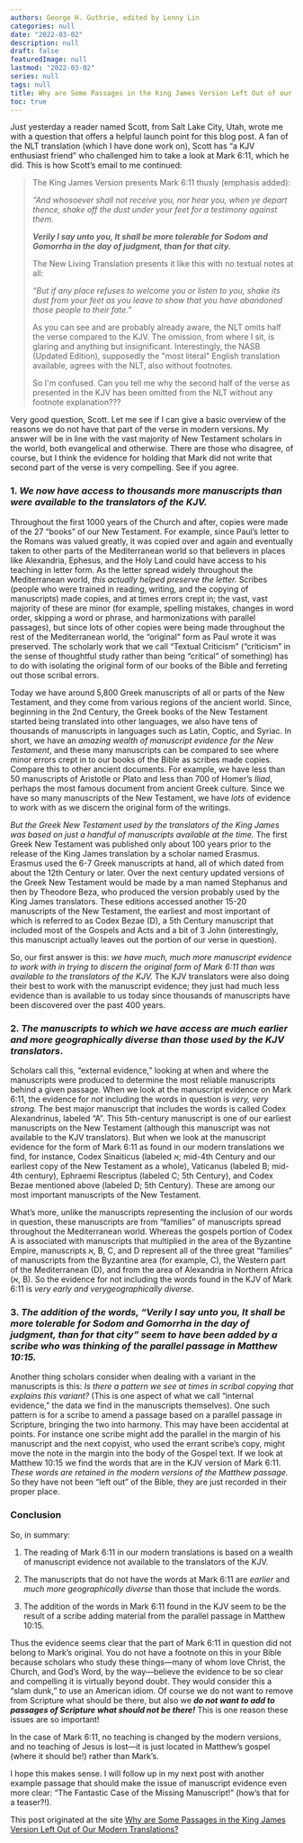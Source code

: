 ```yaml
---
authors: George H. Guthrie, edited by Lenny Lin
categories: null
date: "2022-03-02"
description: null
draft: false
featuredImage: null
lastmod: "2022-03-02"
series: null
tags: null
title: Why are Some Passages in the King James Version Left Out of our Modern Translations?
toc: true
---
```


<!--more-->


Just yesterday a reader named Scott, from Salt Lake City, Utah, wrote me with a question that offers a helpful launch point for this blog post. A fan of the NLT translation (which I have done work on), Scott has “a KJV enthusiast friend” who challenged him to take a look at Mark 6:11, which he did. This is how Scott’s email to me continued:

> The King James Version presents Mark 6:11 thusly (emphasis added):
> 
> 
> *“And whosoever shall not receive you, nor hear you, when ye depart thence, shake off the dust under your feet for a testimony against them.*
> 
> ***Verily I say unto you, It shall be more tolerable for Sodom and Gomorrha in the day of judgment, than for that city.***
> 
>
> The New Living Translation presents it like this with no textual notes at all:
> 
> 
> *“But if any place refuses to welcome you or listen to you, shake its dust from your feet as you leave to show that you have abandoned those people to their fate.”*
> 
>
> As you can see and are probably already aware, the NLT omits half the verse compared to the KJV. The omission, from where I sit, is glaring and anything but insignificant. Interestingly, the NASB (Updated Edition), supposedly the "most literal" English translation available, agrees with the NLT, also without footnotes.
> 
>
> So I'm confused. Can you tell me why the second half of the verse as presented in the KJV has been omitted from the NLT without any footnote explanation???
> 

Very good question, Scott. Let me see if I can give a basic overview of the reasons we do not have that part of the verse in modern versions. My answer will be in line with the vast majority of New Testament scholars in the world, both evangelical and otherwise. There are those who disagree, of course, but I think the evidence for holding that Mark did not write that second part of the verse is very compelling. See if you agree.

### 1. ***We now have access to thousands more manuscripts than were available to the translators of the KJV.***

Throughout the first 1000 years of the Church and after, copies were made of the 27 “books” of our New Testament. For example, since Paul’s letter to the Romans was valued greatly, it was copied over and again and eventually taken to other parts of the Mediterranean world so that believers in places like Alexandria, Ephesus, and the Holy Land could have access to his teaching in letter form. As the letter spread widely throughout the Mediterranean world, *this actually helped preserve the letter.* Scribes (people who were trained in reading, writing, and the copying of manuscripts) made copies, and at times errors crept in; the vast, vast majority of these are minor (for example, spelling mistakes, changes in word order, skipping a word or phrase, and harmonizations with parallel passages), but since lots of other copies were being made throughout the rest of the Mediterranean world, the “original” form as Paul wrote it was preserved. The scholarly work that we call “Textual Criticism” (“criticism” in the sense of thoughtful study rather than being “critical” of something) has to do with isolating the original form of our books of the Bible and ferreting out those scribal errors.

Today we have around 5,800 Greek manuscripts of all or parts of the New Testament, and they come from various regions of the ancient world. Since, beginning in the 2nd Century, the Greek books of the New Testament started being translated into other languages, we also have tens of thousands of manuscripts in languages such as Latin, Coptic, and Syriac. In short, we have an *amazing wealth of manuscript evidence for the New Testament*, and these many manuscripts can be compared to see where minor errors crept in to our books of the Bible as scribes made copies. Compare this to other ancient documents. For example, we have less than 50 manuscripts of Aristotle or Plato and less than 700 of Homer’s *Iliad*, perhaps the most famous document from ancient Greek culture. Since we have so many manuscripts of the New Testament, we have *lots* of evidence to work with as we discern the original form of the writings.

*But the Greek New Testament used by the translators of the King James was based on just a handful of manuscripts available at the time.* The first Greek New Testament was published only about 100 years prior to the release of the King James translation by a scholar named Erasmus. Erasmus used the 6-7 Greek manuscripts at hand, all of which dated from about the 12th Century or later. Over the next century updated versions of the Greek New Testament would be made by a man named Stephanus and then by Theodore Beza, who produced the version probably used by the King James translators. These editions accessed another 15-20 manuscripts of the New Testament, the earliest and most important of which is referred to as Codex Bezae (D), a 5th Century manuscript that included most of the Gospels and Acts and a bit of 3 John (interestingly, this manuscript actually leaves out the portion of our verse in question).

So, our first answer is this: *we have much, much more manuscript evidence to work with in trying to discern the original form of Mark 6:11 than was available to the translators of the KJV.* The KJV translators were also doing their best to work with the manuscript evidence; they just had much less evidence than is available to us today since thousands of manuscripts have been discovered over the past 400 years.

### 2. ***The manuscripts to which we have access are much earlier and more geographically diverse than those used by the KJV translators***.

Scholars call this, “external evidence,” looking at when and where the manuscripts were produced to determine the most reliable manuscripts behind a given passage. When we look at the manuscript evidence on Mark 6:11, the evidence for *not* including the words in question is *very, very strong.* The best major manuscript that includes the words is called Codex Alexandrinus, labeled “A”. This 5th-century manuscript is one of our earliest manuscripts on the New Testament (although this manuscript was not available to the KJV translators). But when we look at the manuscript evidence for the form of Mark 6:11 as found in our modern translations we find, for instance, Codex Sinaiticus (labeled א; mid-4th Century and our earliest copy of the New Testament as a whole), Vaticanus (labeled B; mid-4th century), Ephraemi Rescriptus (labeled C; 5th Century), and Codex Bezae mentioned above (labeled D; 5th Century). These are among our most important manuscripts of the New Testament.

What’s more, unlike the manuscripts representing the inclusion of our words in question, these manuscripts are from “families” of manuscripts spread throughout the Mediterranean world. Whereas the gospels portion of Codex A is associated with manuscripts that multiplied in the area of the Byzantine Empire, manuscripts א, B, C, and D represent all of the three great “families” of manuscripts from the Byzantine area (for example, C), the Western part of the Mediterranean (D), and from the area of Alexandria in Northern Africa (א, B). So the evidence for not including the words found in the KJV of Mark 6:11 is *very* *early and verygeographically diverse.*

### **3. *The addition of the words, “Verily I say unto you, It shall be more tolerable for Sodom and Gomorrha in the day of judgment, than for that city” seem to have been added by a scribe who was thinking of the parallel passage in Matthew 10:15.***

Another thing scholars consider when dealing with a variant in the manuscripts is this: *Is there a pattern we see at times in scribal copying that explains this variant?* (This is one aspect of what we call “internal evidence,” the data we find in the manuscripts themselves). One such pattern is for a scribe to amend a passage based on a parallel passage in Scripture, bringing the two into harmony. This may have been accidental at points. For instance one scribe might add the parallel in the margin of his manuscript and the next copyist, who used the errant scribe’s copy, might move the note in the margin into the body of the Gospel text. If we look at Matthew 10:15 we find the words that are in the KJV version of Mark 6:11. *These words are retained in the modern versions of the Matthew passage.* So they have not been “left out” of the Bible, they are just recorded in their proper place.

### Conclusion

So, in summary:

1. The reading of Mark 6:11 in our modern translations is based on a wealth of manuscript evidence not available to the translators of the KJV.

2. The manuscripts that do not have the words at Mark 6:11 are *earlier* and *much* *more geographically diverse* than those that include the words.

3. The addition of the words in Mark 6:11 found in the KJV seem to be the result of a scribe adding material from the parallel passage in Matthew 10:15.

Thus the evidence seems clear that the part of Mark 6:11 in question did not belong to Mark’s original. You do not have a footnote on this in your Bible because scholars who study these things—many of whom love Christ, the Church, and God’s Word, by the way—believe the evidence to be so clear and compelling it is virtually beyond doubt. They would consider this a “slam dunk,” to use an American idiom. Of course we do not want to remove from Scripture what should be there, but also we ***do not want to add to passages of Scripture what should not be there!*** This is one reason these issues are so important!

In the case of Mark 6:11, no teaching is changed by the modern versions, and no teaching of Jesus is lost—it is just located in Matthew’s gospel (where it should be!) rather than Mark’s.

I hope this makes sense. I will follow up in my next post with another example passage that should make the issue of manuscript evidence even more clear: “The Fantastic Case of the Missing Manuscript!” (how’s that for a teaser?!).

This post originated at the site <a href = "https://georgehguthrie.com/new-blog/manuscripts-behind-the-kjv">Why are Some Passages in the King James Version Left Out of Our Modern Translations?</a>